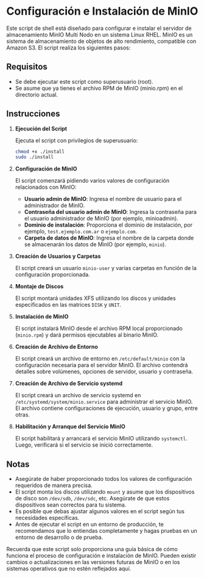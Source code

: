 Configuración e Instalación de MinIO
====================================

Este script de shell está diseñado para configurar e instalar el servidor de almacenamiento MinIO Multi Nodo en un sistema Linux RHEL. MinIO es un sistema de almacenamiento de objetos de alto rendimiento, compatible con Amazon S3. El script realiza los siguientes pasos:

Requisitos
----------

*   Se debe ejecutar este script como superusuario (root).
*   Se asume que ya tienes el archivo RPM de MinIO (minio.rpm) en el directorio actual.

Instrucciones
-------------

1.  **Ejecución del Script**
    
    Ejecuta el script con privilegios de superusuario:
    
    ```bash
    chmod +x ./install
    sudo ./install
    ```
    
2.  **Configuración de MinIO**
    
    El script comenzará pidiendo varios valores de configuración relacionados con MinIO:
    
    *   **Usuario admin de MinIO**: Ingresa el nombre de usuario para el administrador de MinIO.
    *   **Contraseña del usuario admin de MinIO**: Ingresa la contraseña para el usuario administrador de MinIO (por ejemplo, minioadmin).
    *   **Dominio de instalación**: Proporciona el dominio de instalación, por ejemplo, `test.ejemplo.com.ar` o `ejemplo.com`.
    *   **Carpeta de datos de MinIO**: Ingresa el nombre de la carpeta donde se almacenarán los datos de MinIO (por ejemplo, `minio`).
3.  **Creación de Usuarios y Carpetas**
    
    El script creará un usuario `minio-user` y varias carpetas en función de la configuración proporcionada.
    
4.  **Montaje de Discos**
    
    El script montará unidades XFS utilizando los discos y unidades especificados en las matrices `DISK` y `UNIT`.
    
5.  **Instalación de MinIO**
    
    El script instalará MinIO desde el archivo RPM local proporcionado (`minio.rpm`) y dará permisos ejecutables al binario MinIO.
    
6.  **Creación de Archivo de Entorno**
    
    El script creará un archivo de entorno en `/etc/default/minio` con la configuración necesaria para el servidor MinIO. El archivo contendrá detalles sobre volúmenes, opciones de servidor, usuario y contraseña.
    
7.  **Creación de Archivo de Servicio systemd**
    
    El script creará un archivo de servicio systemd en `/etc/systemd/system/minio.service` para administrar el servicio MinIO. El archivo contiene configuraciones de ejecución, usuario y grupo, entre otras.
    
8.  **Habilitación y Arranque del Servicio MinIO**
    
    El script habilitará y arrancará el servicio MinIO utilizando `systemctl`. Luego, verificará si el servicio se inició correctamente.
    

Notas
-----

*   Asegúrate de haber proporcionado todos los valores de configuración requeridos de manera precisa.
*   El script monta los discos utilizando `mount` y asume que los dispositivos de disco son `/dev/sdb`, `/dev/sdc`, etc. Asegúrate de que estos dispositivos sean correctos para tu sistema.
*   Es posible que debas ajustar algunos valores en el script según tus necesidades específicas.
*   Antes de ejecutar el script en un entorno de producción, te recomendamos que lo entiendas completamente y hagas pruebas en un entorno de desarrollo o de prueba.

Recuerda que este script solo proporciona una guía básica de cómo funciona el proceso de configuración e instalación de MinIO. Pueden existir cambios o actualizaciones en las versiones futuras de MinIO o en los sistemas operativos que no estén reflejados aquí. 